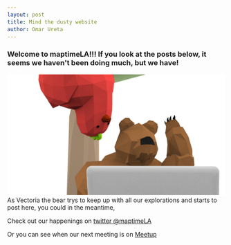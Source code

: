 ```yaml
---
layout: post
title: Mind the dusty website
author: Omar Ureta
---
```


### Welcome to maptimeLA!!! If you look at the posts below, it seems we haven't been doing much, but we have!

![](https://github.com/maptimeLA/maptimela.github.io/blob/master/img/CknHTWpUgAA2c7e.jpg?raw=true)
As Vectoria the bear trys to keep up with all our explorations and starts to post here, you could in the meantime,

Check out our happenings on [twitter @maptimeLA](https://twitter.com/MAPTIMELA)

Or you can see when our next meeting is on [Meetup](https://www.meetup.com/maptimela/)
